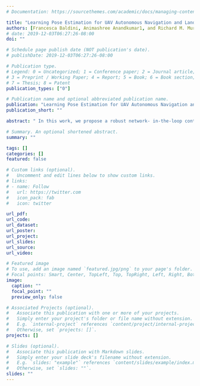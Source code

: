 ```yaml
---
# Documentation: https://sourcethemes.com/academic/docs/managing-content/

title: "Learning Pose Estimation for UAV Autonomous Navigation and Landing Using Visual-Inertial Sensor Data"
authors: [Francesca Baldini, Animashree Anandkumar1, and Richard M. Murray]
# date: 2019-12-03T06:27:26-08:00
doi: ""

# Schedule page publish date (NOT publication's date).
# publishDate: 2019-12-03T06:27:26-08:00

# Publication type.
# Legend: 0 = Uncategorized; 1 = Conference paper; 2 = Journal article;
# 3 = Preprint / Working Paper; 4 = Report; 5 = Book; 6 = Book section;
# 7 = Thesis; 8 = Patent
publication_types: ["0"]

# Publication name and optional abbreviated publication name.
publication: "Learning Pose Estimation for UAV Autonomous Navigation and Landing Using Visual-Inertial Sensor Data"
publication_short: ""

abstract: " In this work, we propose a robust network- in-the-loop control system that allows an Unmanned- Aerial-Vehicles to navigate and land autonomously on a desired target. To estimate the global pose of the aerial vehicle, we develop a deep neural network ar- chitecture for visual-inertial odometry, which provides a robust alternative to traditional techniques for au- tonomous navigation of Unmanned-Aerial-Vehicles. We first provide experimental results on the accuracy of the estimation by comparing the prediction of our model to traditional visual-inertial approaches on the publicly available EuRoC MAV dataset. The results indicate a clear improvement in the accuracy of the pose estima- tion up to 25% against the baseline. Second, we use Airsim, a simulator available as a plugin for Unreal Engine, to create new datasets of photorealistic images and inertial measurement to train and test our model. We finally integrate the proposed architecture for global localization with the Airsim closed-loop control system, and we provide simulation results for the autonomous landing of the aerial vehicle."

# Summary. An optional shortened abstract.
summary: ""

tags: []
categories: []
featured: false

# Custom links (optional).
#   Uncomment and edit lines below to show custom links.
# links:
# - name: Follow
#   url: https://twitter.com
#   icon_pack: fab
#   icon: twitter

url_pdf:
url_code:
url_dataset:
url_poster:
url_project:
url_slides:
url_source:
url_video:

# Featured image
# To use, add an image named `featured.jpg/png` to your page's folder. 
# Focal points: Smart, Center, TopLeft, Top, TopRight, Left, Right, BottomLeft, Bottom, BottomRight.
image:
  caption: ""
  focal_point: ""
  preview_only: false

# Associated Projects (optional).
#   Associate this publication with one or more of your projects.
#   Simply enter your project's folder or file name without extension.
#   E.g. `internal-project` references `content/project/internal-project/index.md`.
#   Otherwise, set `projects: []`.
projects: []

# Slides (optional).
#   Associate this publication with Markdown slides.
#   Simply enter your slide deck's filename without extension.
#   E.g. `slides: "example"` references `content/slides/example/index.md`.
#   Otherwise, set `slides: ""`.
slides: ""
---
```

